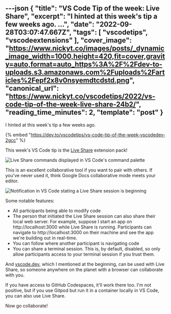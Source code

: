---json
{
  "title": "VS Code Tip of the week: Live Share",
  "excerpt": "I hinted at this week's tip a few weeks ago.                                                        ...",
  "date": "2022-09-28T03:07:47.667Z",
  "tags": [
    "vscodetips",
    "vscodeextensions"
  ],
  "cover_image": "https://www.nickyt.co/images/posts/_dynamic_image_width=1000,height=420,fit=cover,gravity=auto,format=auto_https%3A%2F%2Fdev-to-uploads.s3.amazonaws.com%2Fuploads%2Farticles%2Fepf2x8v0nsyemdtcdstd.png",
  "canonical_url": "https://www.nickyt.co/vscodetips/2022/vs-code-tip-of-the-week-live-share-24b2/",
  "reading_time_minutes": 2,
  "template": "post"
}
---

I hinted at this week's tip a few weeks ago.

{% embed "https://dev.to/vscodetips/vs-code-tip-of-the-week-vscodedev-2gcc" %}

This week's VS Code tip is the [Live Share](https://code.visualstudio.com/learn/collaboration/live-share) extension pack!

![Live Share commands displayed in VS Code's command palette](https://www.nickyt.co/images/posts/_uploads_articles_jrk6gl11vsobh70klosb.png)

This is an excellent collaborative tool if you want to pair with others. If you've never used it, think Google Docs collaborative mode meets your editor.

![Notification in VS Code stating a Live Share session is beginning](https://www.nickyt.co/images/posts/_uploads_articles_217w2oh27z64neynkprl.png)

Some notable features:

* All participants being able to modify code
* The person that initiated the Live Share session can also share their local web server. For example, suppose I start an app on http://localhost:3000 while Live Share is running. Participants can navigate to http://localhost:3000 on their machine and see the app we're building out in real-time.
* You can follow where another participant is navigating code
* You can share a terminal session. This is, by default, disabled, so only allow participants access to your terminal session if you trust them.

And [vscode.dev](https://vscode.dev), which I mentioned at the beginning, can be used with Live Share, so someone anywhere on the planet with a browser can collaborate with you.

If you have access to GitHub Codespaces, it'll work there too. I'm not positive, but if you use Gitpod but run it in a container locally in VS Code, you can also use Live Share.

Now go collaborate!

